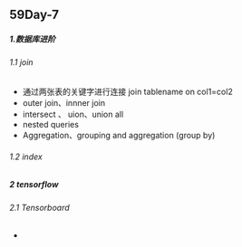 ## 59Day-7

##### 1.数据库进阶

###### 1.1  join  

+ 通过两张表的关键字进行连接 join tablename on col1=col2 
+ outer join、innner join
+ intersect 、 uion、union all
+ nested queries
+ Aggregation、grouping and aggregation (group by)
###### 1.2 index

##### 2 tensorflow

###### 2.1 Tensorboard

+ 


